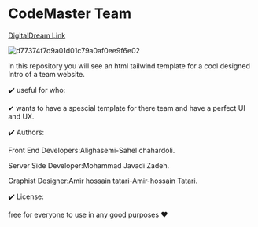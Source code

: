 # CodeMaster Team


[DigitalDream Link](https://alighasemi889.github.io/DigitalDream/index.html)



![d77374f7d9a01d01c79a0af0ee9f6e02](https://github.com/alighasemi889/DigitalDream/assets/58810370/a86fbc0b-c300-4fa1-ba60-60af2267cf21)

in this repository you will see an html tailwind  template for a cool designed Intro of a team website.

✔️ useful for who:


✔ wants to have a spescial template for there team and have a perfect UI and UX.




✔️ Authors:

Front End Developers:Alighasemi-Sahel chahardoli.


Server Side Developer:Mohammad Javadi Zadeh.


Graphist Designer:Amir hossain tatari-Amir-hossain Tatari.


✔️ License:


free for everyone to use in any good purposes ❤️
